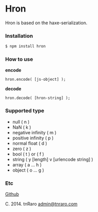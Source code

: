 Hron
===

Hron is based on the haxe-serialization.

### Installation

```sh
$ npm install hron
```

### How to use

**encode**

	hron.encode( [js-object] );

**decode**

	hron.decode( [hron-string] );


### Supported type

- null				( n )
- NaN				( k )
- negative infinity	( m )
- positive infinity	( p )
- normal float		( d )
- zero				( z )
- bool				( t ) or ( f )
- string			( y [length] v [urlencode string] )
- array				( a ... h )
- object			( o ... g )

### Etc

[Github](https://github.com/tnRaro/hron.git)

C. 2014. tnRaro <admin@tnraro.com>